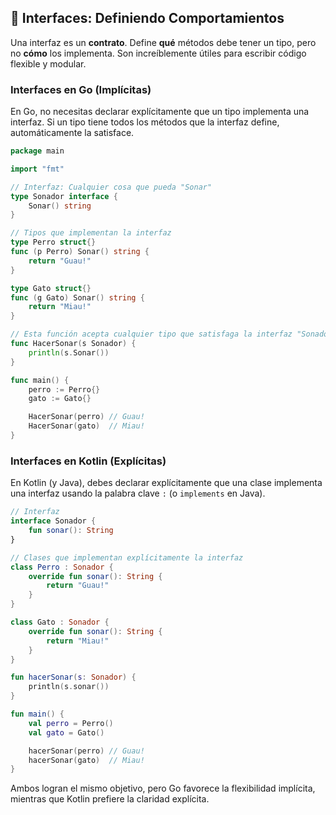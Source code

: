 ## 🧩 Interfaces: Definiendo Comportamientos

Una interfaz es un **contrato**. Define **qué** métodos debe tener un tipo, pero no **cómo** los implementa. Son increíblemente útiles para escribir código flexible y modular.

### Interfaces en Go (Implícitas)

En Go, no necesitas declarar explícitamente que un tipo implementa una interfaz. Si un tipo tiene todos los métodos que la interfaz define, automáticamente la satisface.

```go
package main

import "fmt"

// Interfaz: Cualquier cosa que pueda "Sonar"
type Sonador interface {
    Sonar() string
}

// Tipos que implementan la interfaz
type Perro struct{}
func (p Perro) Sonar() string {
    return "Guau!"
}

type Gato struct{}
func (g Gato) Sonar() string {
    return "Miau!"
}

// Esta función acepta cualquier tipo que satisfaga la interfaz "Sonador"
func HacerSonar(s Sonador) {
    println(s.Sonar())
}

func main() {
    perro := Perro{}
    gato := Gato{}

    HacerSonar(perro) // Guau!
    HacerSonar(gato)  // Miau!
}
```

### Interfaces en Kotlin (Explícitas)

En Kotlin (y Java), debes declarar explícitamente que una clase implementa una interfaz usando la palabra clave `:` (o `implements` en Java).

```kotlin
// Interfaz
interface Sonador {
    fun sonar(): String
}

// Clases que implementan explícitamente la interfaz
class Perro : Sonador {
    override fun sonar(): String {
        return "Guau!"
    }
}

class Gato : Sonador {
    override fun sonar(): String {
        return "Miau!"
    }
}

fun hacerSonar(s: Sonador) {
    println(s.sonar())
}

fun main() {
    val perro = Perro()
    val gato = Gato()

    hacerSonar(perro) // Guau!
    hacerSonar(gato)  // Miau!
}
```

Ambos logran el mismo objetivo, pero Go favorece la flexibilidad implícita, mientras que Kotlin prefiere la claridad explícita.